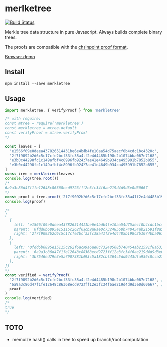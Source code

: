 # merlketree

[![Build Status](https://travis-ci.org/blockai/merkletree.svg?branch=master)](https://travis-ci.org/blockai/merkletree)

Merkle tree data structure in pure Javascript. Always builds complete
binary trees.

The proofs are compatible with the
[chainpoint proof format](https://github.com/chainpoint/whitepaper/raw/master/chainpoint_white_paper.pdf).

<a href="https://blockai.github.io/merkletree/">Browser demo</a>

## Install

```
npm install --save merkletree
```

## Usage

```javascript
import merkletree, { verifyProof } from 'merkletree'

/* with require:
const mtree = require('merkletree')
const merkletree = mtree.default
const verifyProof = mtree.verifyProof
*/

const leaves = [
  'e1566f09e0deea437826514431be6e4bdb4fe10aa54d75aecf0b4cdc1bc4320c',
  '2f7f9092b2d6c5c17cfe2bcf33fc38a41f2e4d4485b198c2b1074bba067e7168',
  'e3b0c44298fc1c149afbf4c8996fb92427ae41e4649b934ca495991b7852b855',
  'e3b0c44298fc1c149afbf4c8996fb92427ae41e4649b934ca495991b7852b855',
]
const tree = merkletree(leaves)
console.log(tree.root())
/*
6a9a3c86d47f1fe12648c86368ecd9723ff12e3fc34f6ae219d4d9d3e0d60667
*/
const proof = tree.proof('2f7f9092b2d6c5c17cfe2bcf33fc38a41f2e4d4485b198c2b1074bba067e7168')
console.log(proof)

/*
[
  {
    left: 'e1566f09e0deea437826514431be6e4bdb4fe10aa54d75aecf0b4cdc1bc4320c',
    parent: '0fdd6b6895e15115c262f6acb9a6ae0c73248568b740454ab21591f8a533dd7f',
    right: '2f7f9092b2d6c5c17cfe2bcf33fc38a41f2e4d4485b198c2b1074bba067e7168',
  },
  {
    left: '0fdd6b6895e15115c262f6acb9a6ae0c73248568b740454ab21591f8a533dd7f',
    parent: '6a9a3c86d47f1fe12648c86368ecd9723ff12e3fc34f6ae219d4d9d3e0d60667',
    right: '3b7546ed79e3e5a7907381b093c5a182cbf364c5dd0443dfa956c8cca271cc33',
  },
])
*/
const verified = verifyProof(
  '2f7f9092b2d6c5c17cfe2bcf33fc38a41f2e4d4485b198c2b1074bba067e7168', // leaf
  '6a9a3c86d47f1fe12648c86368ecd9723ff12e3fc34f6ae219d4d9d3e0d60667', // expected merkle root
  proof
)
console.log(verified)
/*
true
*/
```

## TOTO

- memoize hash() calls in tree to speed up branch/root computation
